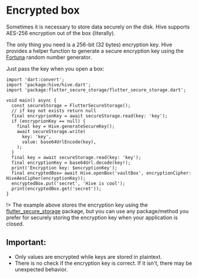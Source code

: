 # Encrypted box

Sometimes it is necessary to store data securely on the disk. Hive supports AES-256 encryption out of the box \(literally\).

The only thing you need is a 256-bit \(32 bytes\) encryption key. Hive provides a helper function to generate a secure encryption key using the [Fortuna](https://en.wikipedia.org/wiki/Fortuna_%28PRNG%29) random number generator.

Just pass the key when you open a box:

```dart:dart:400px
import 'dart:convert';
import 'package:hive/hive.dart';
import 'package:flutter_secure_storage/flutter_secure_storage.dart';

void main() async {
  const secureStorage = FlutterSecureStorage();
  // if key not exists return null
  final encryprionKey = await secureStorage.read(key: 'key');
  if (encryprionKey == null) {
    final key = Hive.generateSecureKey();
    await secureStorage.write(
      key: 'key',
      value: base64UrlEncode(key),
    );
  }
  final key = await secureStorage.read(key: 'key');
  final encryptionKey = base64Url.decode(key!);
  print('Encryption key: $encryptionKey');
  final encryptedBox= await Hive.openBox('vaultBox', encryptionCipher: HiveAesCipher(encryptionKey));
  encryptedBox.put('secret', 'Hive is cool');
  print(encryptedBox.get('secret'));
}
```


!> The example above stores the encryption key using the [flutter\_secure\_storage](https://pub.dev/packages/flutter_secure_storage) package, but you can use any package/method you prefer for securely storing the encryption key when your application is closed.


## Important:
* Only values are encrypted while keys are stored in plaintext.
* There is no check if the encryption key is correct. If it isn't, there may be unexpected behavior.



